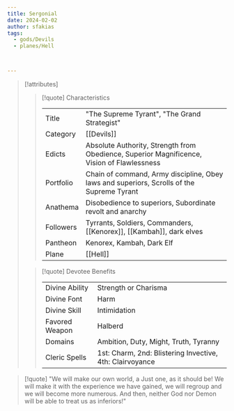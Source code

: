 ```yaml
---
title: Sergonial
date: 2024-02-02
author: sfakias
tags:
  - gods/Devils
  - planes/Hell



---
```

> [!attributes]
> 
> > [!quote] Characteristics
> >
> > | | |
> > | --- | --- |
> > | Title |  "The Supreme Tyrant", "The Grand Strategist" |
> > | Category |  [[Devils]] |
> > | Edicts |  Absolute Authority, Strength from Obedience, Superior Magnificence, Vision of Flawlessness |
> > | Portfolio |  Chain of command, Army discipline, Obey laws and superiors, Scrolls of the Supreme Tyrant |
> > | Anathema |  Disobedience to superiors, Subordinate revolt and anarchy |
> > | Followers |  Tyrrants, Soldiers, Commanders, [[Kenorex]], [[Kambah]], dark elves |
> > | Pantheon |  Kenorex, Kambah, Dark Elf |
> > | Plane |  [[Hell]] |
>
> > [!quote] Devotee Benefits
> > 
> > | | |
> > | --- | --- |
> > | Divine Ability |  Strength or Charisma |
> > | Divine Font |  Harm |
> > | Divine Skill |  Intimidation |
> > | Favored Weapon |  Halberd |
> > | Domains |  Ambition, Duty, Might, Truth, Tyranny |
> > | Cleric Spells |  1st: Charm, 2nd: Blistering Invective, 4th: Clairvoyance |

> [!quote] 
>"We will make our own world, a Just one, as it should be! We will make it with the experience we have gained, we will regroup and we will become more numerous. And then, neither God nor Demon will be able to treat us as inferiors!"